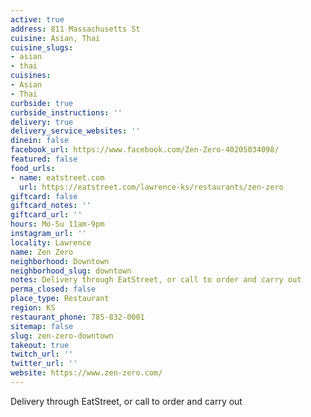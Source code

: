 ```yaml
---
active: true
address: 811 Massachusetts St
cuisine: Asian, Thai
cuisine_slugs:
- asian
- thai
cuisines:
- Asian
- Thai
curbside: true
curbside_instructions: ''
delivery: true
delivery_service_websites: ''
dinein: false
facebook_url: https://www.facebook.com/Zen-Zero-40205034098/
featured: false
food_urls:
- name: eatstreet.com
  url: https://eatstreet.com/lawrence-ks/restaurants/zen-zero
giftcard: false
giftcard_notes: ''
giftcard_url: ''
hours: Mo-Su 11am-9pm
instagram_url: ''
locality: Lawrence
name: Zen Zero
neighborhood: Downtown
neighborhood_slug: downtown
notes: Delivery through EatStreet, or call to order and carry out
perma_closed: false
place_type: Restaurant
region: KS
restaurant_phone: 785-832-0001
sitemap: false
slug: zen-zero-downtown
takeout: true
twitch_url: ''
twitter_url: ''
website: https://www.zen-zero.com/
---
```


Delivery through EatStreet, or call to order and carry out